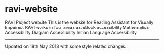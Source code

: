 # ravi-website
RAVI Project website
This is the website for Reading Assistant for Visually Impaired. 
RAVI works in four areas as:
eBook accessibility
Mathematics Accessibility
Diagram Accessibility
Indian Language Accessibility
**************************************************************************************************
Updated on 18th May 2018 with some style related changes.
